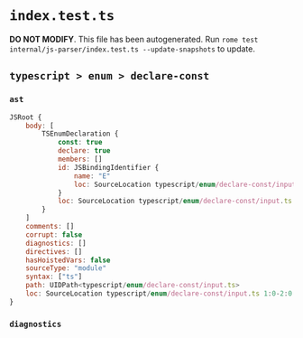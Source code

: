 # `index.test.ts`

**DO NOT MODIFY**. This file has been autogenerated. Run `rome test internal/js-parser/index.test.ts --update-snapshots` to update.

## `typescript > enum > declare-const`

### `ast`

```javascript
JSRoot {
	body: [
		TSEnumDeclaration {
			const: true
			declare: true
			members: []
			id: JSBindingIdentifier {
				name: "E"
				loc: SourceLocation typescript/enum/declare-const/input.ts 1:19-1:20 (E)
			}
			loc: SourceLocation typescript/enum/declare-const/input.ts 1:0-1:23
		}
	]
	comments: []
	corrupt: false
	diagnostics: []
	directives: []
	hasHoistedVars: false
	sourceType: "module"
	syntax: ["ts"]
	path: UIDPath<typescript/enum/declare-const/input.ts>
	loc: SourceLocation typescript/enum/declare-const/input.ts 1:0-2:0
}
```

### `diagnostics`

```

```
